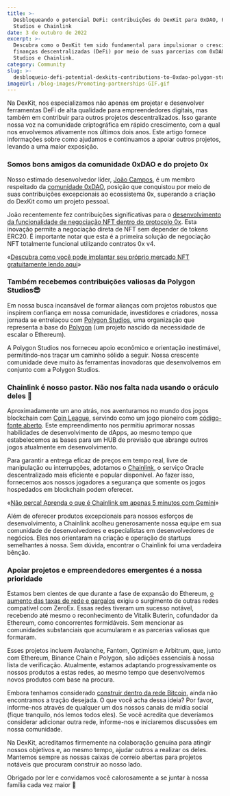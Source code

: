 ```yaml
---
title: >-
  Desbloqueando o potencial DeFi: contribuições do DexKit para 0xDAO, Polygon
  Studios e Chainlink
date: 3 de outubro de 2022
excerpt: >-
  Descubra como o DexKit tem sido fundamental para impulsionar o crescimento das
  finanças descentralizadas (DeFi) por meio de suas parcerias com 0xDAO, Polygon
  Studios e Chainlink.
category: Community
slug: >-
  desbloqueio-defi-potential-dexkits-contributions-to-0xdao-polygon-studios-and-chainlink
imageUrl: /blog-images/Promoting-partnerships-GIF.gif
---
```

Na DexKit, nos especializamos não apenas em projetar e desenvolver ferramentas DeFi de alta qualidade para empreendedores digitais, mas também em contribuir para outros projetos descentralizados. Isso garante nossa voz na comunidade criptográfica em rápido crescimento, com a qual nos envolvemos ativamente nos últimos dois anos. Este artigo fornece informações sobre como ajudamos e continuamos a apoiar outros projetos, levando a uma maior exposição.

### Somos bons amigos da comunidade 0xDAO e do projeto 0x

Nosso estimado desenvolvedor líder, [João Campos](https://docs.dexkit.com/welcome/the-startup/meet-the-team#joao-campos), é um membro respeitado da [comunidade 0xDAO](https://twitter.com/0xCommunityDAO), posição que conquistou por meio de suas contribuições excepcionais ao ecossistema 0x, superando a criação do DexKit como um projeto pessoal.

João recentemente fez contribuições significativas para o [desenvolvimento da funcionalidade de negociação NFT dentro do protocolo 0x](https://twitter.com/0xCommunityDAO/status/1501630674817671170). Esta inovação permite a negociação direta de NFT sem depender de tokens ERC20. É importante notar que esta é a primeira solução de negociação NFT totalmente funcional utilizando contratos 0x v4.

«[Descubra como você pode implantar seu próprio mercado NFT gratuitamente lendo aqui](https://dexkit.com/were-the-first-project-in-the-whole-world-providing-this-nft-tool/ )»

### Também recebemos contribuições valiosas da Polygon Studios😎

Em nossa busca incansável de formar alianças com projetos robustos que inspirem confiança em nossa comunidade, investidores e criadores, nossa jornada se entrelaçou com [Polygon Studios](https://polygonstudios.com/), uma organização que representa a base do [Polygon](https://polygon.technology/) (um projeto nascido da necessidade de escalar o Ethereum).

A Polygon Studios nos forneceu apoio econômico e orientação inestimável, permitindo-nos traçar um caminho sólido a seguir. Nossa crescente comunidade deve muito às ferramentas inovadoras que desenvolvemos em conjunto com a Polygon Studios.

### Chainlink é nosso pastor. Não nos falta nada usando o oráculo deles 🙏

Aproximadamente um ano atrás, nos aventuramos no mundo dos jogos blockchain com [Coin League](https://coinleague.com/), servindo como um jogo pioneiro com [código-fonte aberto](https://github.com/DexKit/). Este empreendimento nos permitiu aprimorar nossas habilidades de desenvolvimento de dApps, ao mesmo tempo que estabelecemos as bases para um HUB de previsão que abrange outros jogos atualmente em desenvolvimento.

Para garantir a entrega eficaz de preços em tempo real, livre de manipulação ou interrupções, adotamos o [Chainlink](https://chain.link/), o serviço Oracle descentralizado mais eficiente e popular disponível. Ao fazer isso, fornecemos aos nossos jogadores a segurança que somente os jogos hospedados em blockchain podem oferecer.

«[Não perca! Aprenda o que é Chainlink em apenas 5 minutos com Gemini](https://www.gemini.com/cryptopedia/what-is-chainlink-and-how-does-it-work)»

Além de oferecer produtos excepcionais para nossos esforços de desenvolvimento, a Chainlink acolheu generosamente nossa equipe em sua comunidade de desenvolvedores e especialistas em desenvolvedores de negócios. Eles nos orientaram na criação e operação de startups semelhantes à nossa. Sem dúvida, encontrar o Chainlink foi uma verdadeira bênção.

### Apoiar projetos e empreendedores emergentes é a nossa prioridade

Estamos bem cientes de que durante a fase de expansão do Ethereum, [o aumento das taxas de rede e gargalos](https://finance.yahoo.com/news/ethereum-gas-price-surges-unsustainable-160039803.html) exigiu o surgimento de outras redes compatível com ZeroEx. Essas redes tiveram um sucesso notável, recebendo até mesmo o reconhecimento de Vitalik Buterin, cofundador da Ethereum, como concorrentes formidáveis. Sem mencionar as comunidades substanciais que acumularam e as parcerias valiosas que formaram.

Esses projetos incluem Avalanche, Fantom, Optimism e Arbitrum, que, junto com Ethereum, Binance Chain e Polygon, são adições essenciais à nossa lista de verificação. Atualmente, estamos adaptando progressivamente os nossos produtos a estas redes, ao mesmo tempo que desenvolvemos novos produtos com base na procura.

Embora tenhamos considerado [construir dentro da rede Bitcoin](https://www.nasdaq.com/articles/building-applications-on-top-of-the-bitcoin-protocol), ainda não encontramos a tração desejada. O que você acha dessa ideia? Por favor, informe-nos através de qualquer um dos nossos canais de mídia social (fique tranquilo, nós lemos todos eles). Se você acredita que deveríamos considerar adicionar outra rede, informe-nos e iniciaremos discussões em nossa comunidade.

Na DexKit, acreditamos firmemente na colaboração genuína para atingir nossos objetivos e, ao mesmo tempo, ajudar outros a realizar os deles. Mantemos sempre as nossas caixas de correio abertas para projetos notáveis que procuram construir ao nosso lado.

Obrigado por ler e convidamos você calorosamente a se juntar à nossa família cada vez maior 🤗

